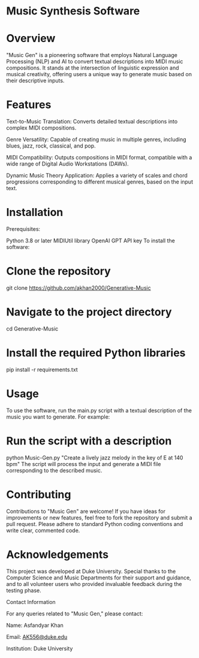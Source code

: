 # Music Synthesis Software

# Overview

"Music Gen" is a pioneering software that employs Natural Language Processing (NLP) and AI to convert textual descriptions into MIDI music compositions. It stands at the intersection of linguistic expression and musical creativity, offering users a unique way to generate music based on their descriptive inputs.

# Features

Text-to-Music Translation: Converts detailed textual descriptions into complex MIDI compositions.

Genre Versatility: Capable of creating music in multiple genres, including blues, jazz, rock, classical, and pop.

MIDI Compatibility: Outputs compositions in MIDI format, compatible with a wide range of Digital Audio Workstations (DAWs).

Dynamic Music Theory Application: Applies a variety of scales and chord progressions corresponding to different musical genres, based on the input text.

# Installation

Prerequisites:

Python 3.8 or later
MIDIUtil library
OpenAI GPT API key
To install the software:


# Clone the repository
git clone https://github.com/akhan2000/Generative-Music

# Navigate to the project directory
cd Generative-Music

# Install the required Python libraries
pip install -r requirements.txt

# Usage
To use the software, run the main.py script with a textual description of the music you want to generate. For example:

# Run the script with a description
python Music-Gen.py  "Create a lively jazz melody in the key of E at 140 bpm"
The script will process the input and generate a MIDI file corresponding to the described music.

# Contributing

Contributions to "Music Gen" are welcome! If you have ideas for improvements or new features, feel free to fork the repository and submit a pull request. Please adhere to standard Python coding conventions and write clear, commented code.


# Acknowledgements

This project was developed at Duke University. Special thanks to the Computer Science and Music Departments for their support and guidance, and to all volunteer users who provided invaluable feedback during the testing phase.

Contact Information

For any queries related to "Music Gen," please contact:

Name: Asfandyar Khan

Email: AK556@duke.edu

Institution: Duke University
